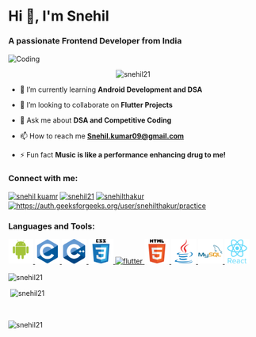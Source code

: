 <h1 align="left">Hi 👋, I'm Snehil</h1>
<h3 align="left">A passionate Frontend Developer from India</h3>
<img align="center" alt="Coding" width="400" src="https://r7q6w9z6.rocketcdn.me/career/wp-content/uploads/2020/03/hello.gif">
<p align="center"> <img src="https://komarev.com/ghpvc/?username=snehil21&label=Profile%20views&color=0e75b6&style=flat" alt="snehil21" /> </p>

<!-- <p align="left"> <a href="https://github.com/ryo-ma/github-profile-trophy"><img src="https://github-profile-trophy.vercel.app/?username=snehil21" alt="snehil21" /></a> </p> -->

- 🌱 I’m currently learning **Android Development and DSA**

- 👯 I’m looking to collaborate on **Flutter Projects**

- 💬 Ask me about **DSA and Competitive Coding**

- 📫 How to reach me **Snehil.kumar09@gmail.com**

- ⚡ Fun fact **Music is like a performance enhancing drug to me!**

<h3 align="left">Connect with me:</h3>
<p align="left">
<a href="https://linkedin.com/in/snehil kuamr" target="blank"><img align="center" src="https://raw.githubusercontent.com/rahuldkjain/github-profile-readme-generator/master/src/images/icons/Social/linked-in-alt.svg" alt="snehil kuamr" height="40" width="50" /></a>
<a href="https://www.codechef.com/users/snehil21" target="blank"><img align="center" src="https://cdn.jsdelivr.net/npm/simple-icons@3.1.0/icons/codechef.svg" alt="snehil21" height="40" width="50" /></a>
<a href="https://codeforces.com/profile/snehilthakur" target="blank"><img align="center" src="https://raw.githubusercontent.com/rahuldkjain/github-profile-readme-generator/master/src/images/icons/Social/codeforces.svg" alt="snehilthakur" height="40" width="50" /></a>
<a href="https://auth.geeksforgeeks.org/user/https://auth.geeksforgeeks.org/user/snehilthakur/practice" target="blank"><img align="center" src="https://raw.githubusercontent.com/rahuldkjain/github-profile-readme-generator/master/src/images/icons/Social/geeks-for-geeks.svg" alt="https://auth.geeksforgeeks.org/user/snehilthakur/practice" height="40" width="50" /></a>
</p>
<h3 align="left">Languages and Tools:</h3>
<p align="left"> <a href="https://developer.android.com" target="_blank" rel="noreferrer"> <img src="https://raw.githubusercontent.com/devicons/devicon/master/icons/android/android-original-wordmark.svg" alt="android" width="50" height="50"/> </a> <a href="https://www.cprogramming.com/" target="_blank" rel="noreferrer"> <img src="https://raw.githubusercontent.com/devicons/devicon/master/icons/c/c-original.svg" alt="c" width="50" height="50"/> </a> <a href="https://www.w3schools.com/cpp/" target="_blank" rel="noreferrer"> <img src="https://raw.githubusercontent.com/devicons/devicon/master/icons/cplusplus/cplusplus-original.svg" alt="cplusplus" width="50" height="50"/> </a> <a href="https://www.w3schools.com/css/" target="_blank" rel="noreferrer"> <img src="https://raw.githubusercontent.com/devicons/devicon/master/icons/css3/css3-original-wordmark.svg" alt="css3" width="50" height="50"/> </a> <a href="https://flutter.dev" target="_blank" rel="noreferrer"> <img src="https://www.vectorlogo.zone/logos/flutterio/flutterio-icon.svg" alt="flutter" width="50" height="50"/> </a> <a href="https://www.w3.org/html/" target="_blank" rel="noreferrer"> <img src="https://raw.githubusercontent.com/devicons/devicon/master/icons/html5/html5-original-wordmark.svg" alt="html5" width="50" height="50"/> </a> <a href="https://www.java.com" target="_blank" rel="noreferrer"> <img src="https://raw.githubusercontent.com/devicons/devicon/master/icons/java/java-original.svg" alt="java" width="50" height="50"/> </a> <a href="https://www.mysql.com/" target="_blank" rel="noreferrer"> <img src="https://raw.githubusercontent.com/devicons/devicon/master/icons/mysql/mysql-original-wordmark.svg" alt="mysql" width="50" height="50"/> </a> <a href="https://reactjs.org/" target="_blank" rel="noreferrer"> <img src="https://raw.githubusercontent.com/devicons/devicon/master/icons/react/react-original-wordmark.svg" alt="react" width="50" height="50"/> </a> </p>
<p><img align="center" src="https://github-readme-stats.vercel.app/api/top-langs?username=snehil21&show_icons=true&locale=en&layout=compact" alt="snehil21" /></p>
<p>&nbsp;<img align="center" src="https://github-readme-stats.vercel.app/api?username=snehil21&show_icons=true&locale=en" alt="snehil21" /></p>
<br>
<p><img align="center" src="https://github-readme-streak-stats.herokuapp.com/?user=snehil21&" alt="snehil21" /></p>
